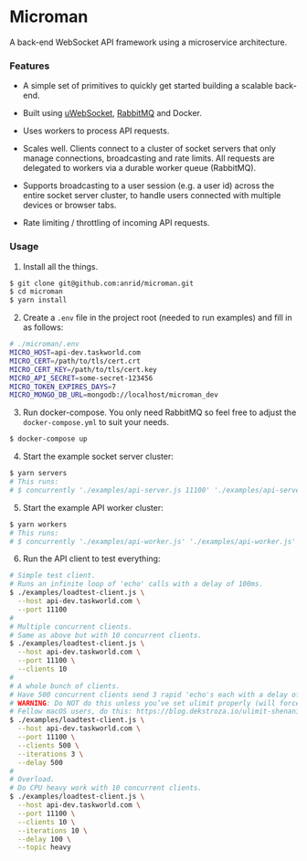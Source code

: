 # Microman

A back-end WebSocket API framework using a microservice architecture.

### Features

- A simple set of primitives to quickly get started building a scalable back-end.

- Built using [uWebSocket](https://github.com/uNetworking/uWebSockets), [RabbitMQ](http://www.rabbitmq.com/tutorials/tutorial-one-javascript.html) and Docker.

- Uses workers to process API requests.

- Scales well. Clients connect to a cluster of socket servers that only manage connections, broadcasting and rate limits. All requests are delegated to workers via a durable worker queue (RabbitMQ).

- Supports broadcasting to a user session (e.g. a user id) across the entire socket server cluster, to handle users connected with multiple devices or browser tabs.

- Rate limiting / throttling of incoming API requests.

### Usage

1. Install all the things.
```bash
$ git clone git@github.com:anrid/microman.git
$ cd microman
$ yarn install
```

2. Create a `.env` file in the project root (needed to run examples) and fill in as follows:
```bash
# ./microman/.env
MICRO_HOST=api-dev.taskworld.com
MICRO_CERT=/path/to/tls/cert.crt
MICRO_CERT_KEY=/path/to/tls/cert.key
MICRO_API_SECRET=some-secret-123456
MICRO_TOKEN_EXPIRES_DAYS=7
MICRO_MONGO_DB_URL=mongodb://localhost/microman_dev
```

3. Run docker-compose. You only need RabbitMQ so feel free to adjust the `docker-compose.yml` to suit your needs.
```bash
$ docker-compose up
```

4. Start the example socket server cluster:
```bash
$ yarn servers
# This runs:
# $ concurrently './examples/api-server.js 11100' './examples/api-server.js 11200'
```

5. Start the example API worker cluster:
```bash
$ yarn workers
# This runs:
# $ concurrently './examples/api-worker.js' './examples/api-worker.js'
```

6. Run the API client to test everything:
```bash
# Simple test client.
# Runs an infinite loop of 'echo' calls with a delay of 100ms.
$ ./examples/loadtest-client.js \
  --host api-dev.taskworld.com \
  --port 11100
#
# Multiple concurrent clients.
# Same as above but with 10 concurrent clients.
$ ./examples/loadtest-client.js \
  --host api-dev.taskworld.com \
  --port 11100 \
  --clients 10
#
# A whole bunch of clients.
# Have 500 concurrent clients send 3 rapid 'echo's each with a delay of 500ms.
# WARNING: Do NOT do this unless you’ve set ulimit properly (will force you to reboot your mac) !
# Fellow macOS users, do this: https://blog.dekstroza.io/ulimit-shenanigans-on-osx-el-capitan/
$ ./examples/loadtest-client.js \
  --host api-dev.taskworld.com \
  --port 11100 \
  --clients 500 \
  --iterations 3 \
  --delay 500
#
# Overload.
# Do CPU heavy work with 10 concurrent clients.
$ ./examples/loadtest-client.js \
  --host api-dev.taskworld.com \
  --port 11100 \
  --clients 10 \
  --iterations 10 \
  --delay 100 \
  --topic heavy
```
